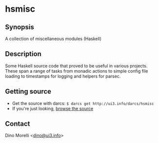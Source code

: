 # hsmisc


## Synopsis

A collection of miscellaneous modules (Haskell)


## Description

Some Haskell source code that proved to be useful in various
projects. These span a range of tasks from monadic actions to simple
config file loading to timestamps for logging and helpers for parsec.


## Getting source

- Get the source with darcs: `$ darcs get http://ui3.info/darcs/hsmisc`
- If you're just looking, [browse the source](http://ui3.info/darcs/hsmisc)


## Contact

Dino Morelli <[dino@ui3.info](mailto:dino@ui3.info)>
